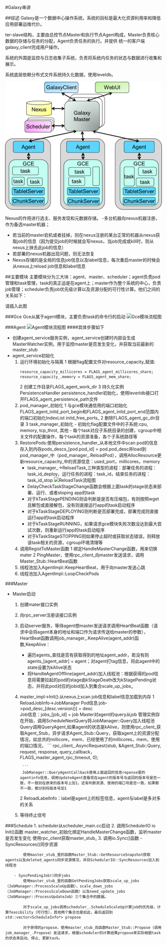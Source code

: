 #Galaxy串讲

##综述
Galaxy是一个数据中心操作系统，系统的目标是最大化资源利用率和降低应用部署运维代价。

ter-slave结构，主要由总控节点Master和执行节点Agent构成，Master负责核心数据的存储与任务的分配，Agent负责任务的执行。并提供
统一的客户端galaxy_client完成用户操作。

系统的外围是监控与日志收集子系统，负责将系统内任务的状态与数据进行收集和展示。

系统底层依赖分布式文件系统持久化数据，使用leveldb。

![架构图](https://github.com/bluebore/galaxy/blob/master/images/galaxy_arch.png?raw=true)

Nexus的作用进行选主、服务发现和元数据存储。
 -多台机器向nexus机器注册，作为备选master机器；
 - 若当前的master宕机或者挂掉，则在nexus注册的某台正常的机器从nexus获取job的信息（因为提交job的时候就会写nexus，当job完成或kill时，则从nexus上抹去此job的信息）
 - 若部署的nexus机器出现问题，则无法恢复
 - Nexus存储的是全局的信息job信息以及label信息，每次重启master的时候会从nexus上reload job信息和label信息

##主要模块
主要模块分为三大块：agent、master、scheduler；agent负责pod管理和task管理，task的真正运是在agent上；master作为整个系统的中心，负责job管理；scheduler负责job优先级计算以及资源分配的可行性计算。他们之间的关系如下：

请插入此图

###Gce
Gce从属于agent模块，主要负责task的命令行的启动
![Gce模块流程图](https://raw.githubusercontent.com/May2016/galaxy/work/images/gce_flowchart.png)

###Agent
![Agent模块流程图](https://raw.githubusercontent.com/May2016/galaxy/work/images/agent_flowchart.png)
####具体步骤如下
 - 创建agent_service服务实例，agent_service创建时内部会生成MasterWatcher实例，用于监控master是否发生变化，并获取当前最新的master_stub
 - agent_service初始化
     1. 运行环境初始化与隔离
        1 根据flag配置文件对resource_capacity_赋值:
        ```
        resource_capacity_millicores = FLAGS_agent_millicores_share;
        resource_capacity_.memory = FLAGS_agent_mem_share;
        ```
        2 创建工作目录FLAGS_agent_work_dir
        3 持久化实例PersistenceHandler persistence_handler初始化，使用leverldb接口打开FLAGS_agent_persistence_path文件
     2. pod_manager_初始化
        1 与gce模块通信用的端口初始化FLAGS_agent_initd_port_begin和FLAGS_agent_initd_port_end范围内的端口初始化IndexList<int> initd_free_ports_
        2 删除FLAGS_agent_gc_dir目录
        3 task_manager_初始化
            - 初始化flag配置文件中的子系统:cpu, memory, tcp_throt, 其他
            - 每个task对应子系统目录的创建，cgroup中相关文件的配置操作，每个task的资源准备，各个子系统路径等
    3. RestorePods:使用persistence_handler_从本地文件中scan pod的信息存入到内存pods_descs_[pod.pod_id] = pod.pod_desc并load到pod_manager_中（pod_manager_.ReloadPod），调用AllocResource更新resource_capacity_中的资源信息：used_port，millicores，memory
        - task_manager_->ReloadTask,三种类型的进程：部署任务的进程：task_id_deploy，运行任务的进程：task_id，结束任务的进程：task_id_stop
        ![ReloadTask流程图](https://raw.githubusercontent.com/May2016/galaxy/work/images/reloadtask_flowchart.png)
        - DelayCheckTaskStageChange函数会根据上面task的stage状态来部署、运行、或者stoping app的task
        - 对于kTaskStagePENDING则会判断是是否有压缩包，有则按照wget且解包或直接解包，没有则直接运行app的task启动程序
        - 对于kTaskStageDEPLOYING则判断是否部署完成，部署完成则直接运行app的task启动程序
        - 对于kTaskStageRUNNING，如果请求gce模块失败次数没达到最大尝试次数，则重新运行app的task启动程序
        - 对于kTaskStageSTOPPING则如果停止超时或获取状态错误，则释放该task相关的资源，cgroup环境清理等
    4. 调用RegistToMaster函数
        1 绑定HandleMasterChange函数，用来切换mater 
        2 PingMaster，使用rpc_client_向master发送请求，调用Master_Stub::HeartBeat函数
    5. 线程池加入AgentImpl::KeepHeartBeat，用于向master发送心跳
    6. 线程池加入AgentImpl::LoopCheckPods

###Master
- Master启动
    1. 创建mater接口实例
    2. 向rpc_server注册该接口实例
    3. 启动server服务，等待agent想master发送请求调用HeartBeat函数（请求中会将agent本身的地址和端口作为请求传送给master的参数），HeartBeat函数调用job_manager_.KeepAlive(agent_addr)函数,KeepAlive：
        - 遍历agents_查找是否有获取得到的地址agent_addr，若没有则agents_[agent_addr] = agent；对agent打tag信息，将此agent中的state设置为kAlive状态
        - 将HandleAgentOffline(agent_addr)加入线程池：根据获得的pod信息将需要拉起的pod的stage由kStageDeath改为kStagePending状态，并将此pod对应的jobid加入到集合scale_up_jobs_

    4. master_impl->Init():从nexus上scan job信息和label信息加载到内存
        1 ReloadJobInfo->JobManager
            Pod信息:job->pod_desc_[desc.version()] = desc             
            Job信息：jobs_[job_id] = job
            Master对agent的query从job 管理实例存在开始，调用ScheduleNextQuery将JobManager::Query加入线程池Query调用QueryAgent,如果agent的状态是kAlive，则使用rpc_client_获取Agent_Stub，异步请求Agent_Stub::Query，获取agent上的资源分配情况，如总共的millicore，mem、已经使用了的millicores，mem，使用的端口情况，
            ```
            rpc_client_.AsyncRequest(stub, &Agent_Stub::Query, request, response,
                                          query_callback，FLAGS_master_agent_rpc_timeout, 0);

            ```
            JobManager::QueryAgentCallback使用上面返回的信息reponse里的agentinfo信息，调用UpdateAgent查看现在agent的版本号与返回的版本号是否一致，不一致则在原来的版本号上加1，还有判断资源、使用的端口号是否一致，如果都不一致，都分别将版本号加1

        2 ReloadLabelInfo：label是agent上的标签信息，agent与label是多对多的关系
        
    5. 等待终止信号

###Schedule
    1. scheduler从scheduler_main.cc启动
    2. 调用SchedulerIO io Init()函数
        master_watcher_初始化绑定HandleMasterChange函数，监听master是否发生变化
        使用rpc_client获取master_stub_
    3.  调用io.Sync()函数
        - SyncResources()同步资源

            使用master_stub_里的函数Master_Stub::GetResourceSnapshot获取agents以及deleted_agents同步资源情况，并将SchedulerIO::SyncResources加入到线程池

        - SyncPendingJob()同步jobs
            使用master_stub_里的函数GetPendingJobs获取scale_up_jobs（JobManager::ProcessScaleUp函数），scale_down_jobs（JobManager::ProcessScaleDown函数）以及need_update_jobs（JobManager::ProcessUpdateJob）三个集合中的数据。

            对于scale_up_jobs调用scheduler_.ScheduleScaleUp计算job的优先级，计算feasibility（可行性），其他两个集合也是如此，最后返回到std::vector<ScheduleInfo*> propose
    
            对于获得的propose，使用master_stub_向函数Master_Stub::Propose（调用job_manager_.Propose）发送请求，根据scheduler的计算结果propose来实际根据task的状态来启动、停止、更新task。

